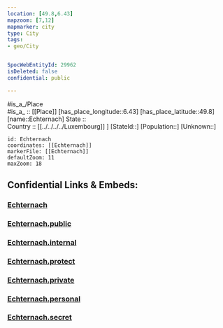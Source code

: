 ```yaml
---
location: [49.8,6.43] 
mapzoom: [7,12] 
mapmarker: city 
type: City
tags:
- geo/City


SpocWebEntityId: 29962
isDeleted: false
confidential: public

---
```

#is_a_/Place  
#is_a_ :: [[Place]] 
[has_place_longitude::6.43] 
[has_place_latitude::49.8] 
[name::Echternach] 
State ::  
Country :: [[../../../../Luxembourg]] ] 
[StateId::] 
[Population::] 
[Unknown::] 


```leaflet
id: Echternach
coordinates: [[Echternach]] 
markerFile: [[Echternach]] 
defaultZoom: 11 
maxZoom: 18
```


## Confidential Links & Embeds: 

### [Echternach](/_Standards/Earth/Continent/Europe/Europe~West/Luxembourg/Districts~Luxembourg/Grevenmacher/City/Echternach.md) 

### [Echternach.public](/_public/Earth/Continent/Europe/Europe~West/Luxembourg/Districts~Luxembourg/Grevenmacher/City/Echternach.public.md) 

### [Echternach.internal](/_internal/Earth/Continent/Europe/Europe~West/Luxembourg/Districts~Luxembourg/Grevenmacher/City/Echternach.internal.md) 

### [Echternach.protect](/_protect/Earth/Continent/Europe/Europe~West/Luxembourg/Districts~Luxembourg/Grevenmacher/City/Echternach.protect.md) 

### [Echternach.private](/_private/Earth/Continent/Europe/Europe~West/Luxembourg/Districts~Luxembourg/Grevenmacher/City/Echternach.private.md) 

### [Echternach.personal](/_personal/Earth/Continent/Europe/Europe~West/Luxembourg/Districts~Luxembourg/Grevenmacher/City/Echternach.personal.md) 

### [Echternach.secret](/_secret/Earth/Continent/Europe/Europe~West/Luxembourg/Districts~Luxembourg/Grevenmacher/City/Echternach.secret.md)

